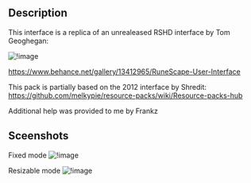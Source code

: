 
## Description

This interface is a replica of an unrealeased RSHD interface by Tom Geoghegan:

![!image](https://i.imgur.com/wckgVtV.png)

https://www.behance.net/gallery/13412965/RuneScape-User-Interface

This pack is partially based on the 2012 interface by Shredit:
https://github.com/melkypie/resource-packs/wiki/Resource-packs-hub


Additional help was provided to me by Frankz

## Sceenshots

Fixed mode 
![!image](https://i.imgur.com/9EtIQGy.png)

Resizable mode
![!image](https://i.imgur.com/N7m5MSx.png)

